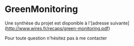 # GreenMonitoring

Une synthèse du projet est disponible à l'[adresse suivante] (http://www.wires.fr/recaps/green-monitoring.pdf)

Pour toute question n\'hésitez pas à me contacter